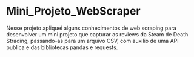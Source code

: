 # Mini_Projeto_WebScraper

Nesse projeto apliquei alguns conhecimentos de web scraping para desenvolver um mini projeto que capturar as reviews da Steam
de Death Strading, passando-as para um arquivo CSV, com auxilio de uma API publica e das bibliotecas pandas e requests.
